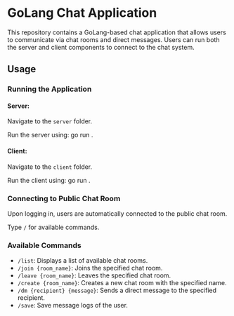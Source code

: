 # GoLang Chat Application

This repository contains a GoLang-based chat application that allows users to communicate via chat rooms and direct messages. Users can run both the server and client components to connect to the chat system.

## Usage

### Running the Application

#### Server:

Navigate to the `server` folder.

Run the server using:
go run .


#### Client:

Navigate to the `client` folder.

Run the client using:
go run .


### Connecting to Public Chat Room

Upon logging in, users are automatically connected to the public chat room.

Type `/` for available commands.

### Available Commands

- `/list`: Displays a list of available chat rooms.
- `/join {room_name}`: Joins the specified chat room.
- `/leave {room_name}`: Leaves the specified chat room.
- `/create {room_name}`: Creates a new chat room with the specified name.
- `/dm {recipient} {message}`: Sends a direct message to the specified recipient.
- `/save`: Save message logs of the user.
